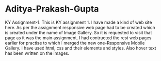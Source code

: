 # Aditya-Prakash-Gupta
KY Assignment-1.
This is KY assignment 1. I have made a kind of web site here.
As per the assignment responsive web page had to be created which is created under the name of Image Gallery. So it is requested to visit that page as it was the main assignment.
I had contructed the rest web pages earlier for practise to which I merged the new one-Responsive Mobile Gallery.
I have used html, css and their elements and styles. Also hover text has been written on the images. 

